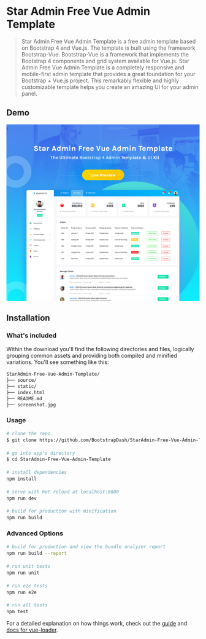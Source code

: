 # Star Admin Free Vue Admin Template


>Star Admin Free Vue Admin Template is a free admin template based on Bootstrap 4 and Vue.js. The template is built using the framework Bootstrap-Vue. Bootstrap-Vue is a framework that implements the Bootstrap 4 components and grid system available for Vue.js.
Star Admin Free Vue Admin Template is a completely responsive and mobile-first admin template that provides a great foundation for your Bootstrap + Vue.js project.
This remarkably flexible and highly customizable template helps you create an amazing UI for your admin panel.

## Demo

[![N|Solid](screenshot.jpg)](http://www.bootstrapdash.com/demo/star-admin-vue)

## Installation

### What's included

Within the download you'll find the following directories and files, logically grouping common assets and providing both compiled and minified variations. You'll see something like this:

```
StarAdmin-Free-Vue-Admin-Template/
├── source/
├── static/
├── index.html
├── README.md
├── screenshot.jpg

```

### Usage

``` bash
# clone the repo
$ git clone https://github.com/BootstrapDash/StarAdmin-Free-Vue-Admin-Template.git

# go into app's directory
$ cd StarAdmin-Free-Vue-Admin-Template

# install dependencies
npm install

# serve with hot reload at localhost:8080
npm run dev

# build for production with minification
npm run build
```


### Advanced Options

``` bash
# build for production and view the bundle analyzer report
npm run build --report

# run unit tests
npm run unit

# run e2e tests
npm run e2e

# run all tests
npm test
```

For a detailed explanation on how things work, check out the [guide](http://vuejs-templates.github.io/webpack/) and [docs for vue-loader](http://vuejs.github.io/vue-loader).
